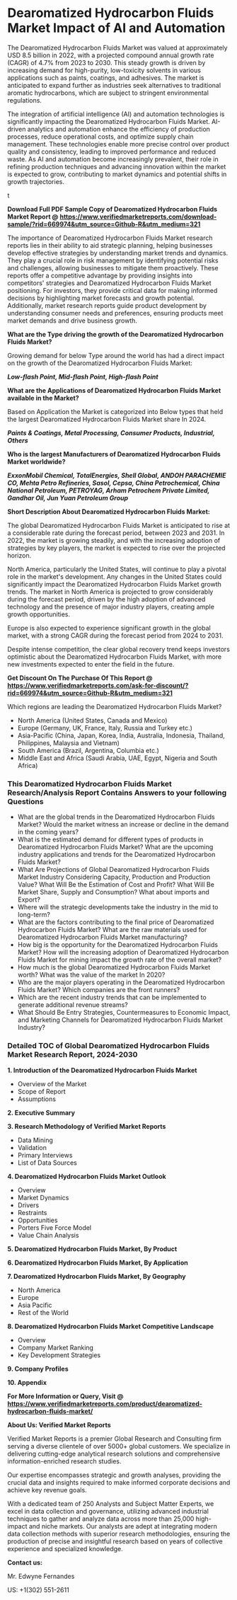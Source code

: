 <meta name="title" content="Global Dearomatized Hydrocarbon Fluids Market Impact of AI and Automation"><meta name="description" content="The Dearomatized Hydrocarbon Fluids Market was valued at approximately USD 8.5 billion in 2022, with a projected compound annual growth rate (CAGR) of 4.7% from 2023 t"><meta name="title" content="Dearomatized Hydrocarbon Fluids Market Size, Share, Scope, Trends, Growth, Opportunities, Analysis, Forecast"><h1>Dearomatized Hydrocarbon Fluids Market Impact of AI and Automation</h1><p>The Dearomatized Hydrocarbon Fluids Market was valued at approximately USD 8.5 billion in 2022, with a projected compound annual growth rate (CAGR) of 4.7% from 2023 to 2030. This steady growth is driven by increasing demand for high-purity, low-toxicity solvents in various applications such as paints, coatings, and adhesives. The market is anticipated to expand further as industries seek alternatives to traditional aromatic hydrocarbons, which are subject to stringent environmental regulations.</p><p>The integration of artificial intelligence (AI) and automation technologies is significantly impacting the Dearomatized Hydrocarbon Fluids Market. AI-driven analytics and automation enhance the efficiency of production processes, reduce operational costs, and optimize supply chain management. These technologies enable more precise control over product quality and consistency, leading to improved performance and reduced waste. As AI and automation become increasingly prevalent, their role in refining production techniques and advancing innovation within the market is expected to grow, contributing to market dynamics and potential shifts in growth trajectories.</p>t</p><p id="" class=""><strong>Download Full PDF Sample Copy of Dearomatized Hydrocarbon Fluids Market Report @ <a href="https://www.verifiedmarketreports.com/download-sample/?rid=669974&utm_source=Github-R&utm_medium=321" target="_blank">https://www.verifiedmarketreports.com/download-sample/?rid=669974&utm_source=Github-R&utm_medium=321</a></strong></p><p>The importance of&nbsp;Dearomatized Hydrocarbon Fluids Market research reports lies in their ability to aid strategic planning, helping businesses develop effective strategies by understanding market trends and dynamics. They play a crucial role in risk management by identifying potential risks and challenges, allowing businesses to mitigate them proactively. These reports offer a competitive advantage by providing insights into competitors' strategies and Dearomatized Hydrocarbon Fluids Market positioning. For investors, they provide critical data for making informed decisions by highlighting market forecasts and growth potential. Additionally, market research reports guide product development by understanding consumer needs and preferences, ensuring products meet market demands and drive business growth.</p><p><strong>What are the&nbsp;Type driving the growth of the Dearomatized Hydrocarbon Fluids Market?</strong></p><p id="" class="">Growing demand for below Type around the world has had a direct impact on the growth of the Dearomatized Hydrocarbon Fluids Market:</p><em><strong>Low-flash Point, Mid-flash Point, High-flash Point</strong></em></p><strong>What are the&nbsp;Applications&nbsp;of Dearomatized Hydrocarbon Fluids Market available in the Market?</strong></p><p id="" class="">Based on Application the Market is categorized into Below types that held the largest Dearomatized Hydrocarbon Fluids Market share In 2024.</p><em><strong>Paints & Coatings, Metal Processing, Consumer Products, Industrial, Others</strong></em></p><strong>Who is the largest Manufacturers of Dearomatized Hydrocarbon Fluids Market worldwide?</strong></p><p><em><strong>ExxonMobil Chemical, TotalEnergies, Shell Global, ANDOH PARACHEMIE CO, Mehta Petro Refineries, Sasol, Cepsa, China Petrochemical, China National Petroleum, PETROYAG, Arham Petrochem Private Limited, Gandhar Oil, Jun Yuan Petroleum Group</strong></em></p><p id="" class=""><strong>Short Description About Dearomatized Hydrocarbon Fluids Market:</strong></p><p>The global Dearomatized Hydrocarbon Fluids Market is anticipated to rise at a considerable rate during the forecast period, between 2023 and 2031. In 2022, the market is growing steadily, and with the increasing adoption of strategies by key players, the market is expected to rise over the projected horizon.</p><p>North America, particularly the United States, will continue to play a pivotal role in the market's development. Any changes in the United States could significantly impact the Dearomatized Hydrocarbon Fluids Market growth trends. The market in North America is projected to grow considerably during the forecast period, driven by the high adoption of advanced technology and the presence of major industry players, creating ample growth opportunities.</p><p>Europe is also expected to experience significant growth in the global market, with a strong CAGR during the forecast period from 2024 to 2031.</p><p>Despite intense competition, the clear global recovery trend keeps investors optimistic about the Dearomatized Hydrocarbon Fluids Market, with more new investments expected to enter the field in the future.</p><p id="" class=""><strong>Get Discount On The Purchase Of This Report @ <a href="https://www.verifiedmarketreports.com/ask-for-discount/?rid=669974&utm_source=Github-R&utm_medium=321" target="_blank">https://www.verifiedmarketreports.com/ask-for-discount/?rid=669974&utm_source=Github-R&utm_medium=321</a></strong></p>Which regions are leading the Dearomatized Hydrocarbon Fluids Market?</p><ul><li>North America (United States, Canada and Mexico)</li><li>Europe (Germany, UK, France, Italy, Russia and Turkey etc.)</li><li>Asia-Pacific (China, Japan, Korea, India, Australia, Indonesia, Thailand, Philippines, Malaysia and Vietnam)</li><li>South America (Brazil, Argentina, Columbia etc.)</li><li>Middle East and Africa (Saudi Arabia, UAE, Egypt, Nigeria and South Africa)</li></ul><h3 id="" class="">This Dearomatized Hydrocarbon Fluids Market Research/Analysis Report Contains Answers to your following Questions</h3><ul><li>What are the global trends in the Dearomatized Hydrocarbon Fluids Market? Would the market witness an increase or decline in the demand in the coming years?</li><li>What is the estimated demand for different types of products in Dearomatized Hydrocarbon Fluids Market? What are the upcoming industry applications and trends for the Dearomatized Hydrocarbon Fluids Market?</li><li>What Are Projections of Global Dearomatized Hydrocarbon Fluids Market Industry Considering Capacity, Production and Production Value? What Will Be the Estimation of Cost and Profit? What Will Be Market Share, Supply and Consumption? What about imports and Export?</li><li>Where will the strategic developments take the industry in the mid to long-term?</li><li>What are the factors contributing to the final price of Dearomatized Hydrocarbon Fluids Market? What are the raw materials used for Dearomatized Hydrocarbon Fluids Market manufacturing?</li><li>How big is the opportunity for the Dearomatized Hydrocarbon Fluids Market? How will the increasing adoption of Dearomatized Hydrocarbon Fluids Market for mining impact the growth rate of the overall market?</li><li>How much is the global Dearomatized Hydrocarbon Fluids Market worth? What was the value of the market In 2020?</li><li>Who are the major players operating in the Dearomatized Hydrocarbon Fluids Market? Which companies are the front runners?</li><li>Which are the recent industry trends that can be implemented to generate additional revenue streams?</li><li>What Should Be Entry Strategies, Countermeasures to Economic Impact, and Marketing Channels for Dearomatized Hydrocarbon Fluids Market Industry?</li></ul><h3 id="" class="">Detailed TOC of Global Dearomatized Hydrocarbon Fluids Market Research Report, 2024-2030</h3><p id="" class=""><strong>1. Introduction of the Dearomatized Hydrocarbon Fluids Market</strong></p><ul><li>Overview of the Market</li><li>Scope of Report</li><li>Assumptions</li></ul><p id="" class=""><strong>2. Executive Summary</strong></p><p id="" class=""><strong>3. Research Methodology of Verified Market Reports</strong></p><ul><li>Data Mining</li><li>Validation</li><li>Primary Interviews</li><li>List of Data Sources</li></ul><p id="" class=""><strong>4. Dearomatized Hydrocarbon Fluids Market Outlook</strong></p><ul><li>Overview</li><li>Market Dynamics</li><li>Drivers</li><li>Restraints</li><li>Opportunities</li><li>Porters Five Force Model</li><li>Value Chain Analysis</li></ul><p id="" class=""><strong>5. Dearomatized Hydrocarbon Fluids Market, By Product</strong></p><p id="" class=""><strong>6. Dearomatized Hydrocarbon Fluids Market, By Application</strong></p><p id="" class=""><strong>7. Dearomatized Hydrocarbon Fluids Market, By Geography</strong></p><ul><li>North America</li><li>Europe</li><li>Asia Pacific</li><li>Rest of the World</li></ul><p id="" class=""><strong>8. Dearomatized Hydrocarbon Fluids Market Competitive Landscape</strong></p><ul><li>Overview</li><li>Company Market Ranking</li><li>Key Development Strategies</li></ul><p id="" class=""><strong>9. Company Profiles</strong></p><p id="" class=""><strong>10. Appendix</strong></p><p id="" class=""><strong>For More Information or Query, Visit @ <a href="https://www.verifiedmarketreports.com/product/dearomatized-hydrocarbon-fluids-market/" target="_blank">https://www.verifiedmarketreports.com/product/dearomatized-hydrocarbon-fluids-market/</a></strong></p><p id="" class=""><strong>About Us: Verified Market Reports</strong></p><p id="" class="">Verified Market Reports is a premier Global Research and Consulting firm serving a diverse clientele of over 5000+ global customers. We specialize in delivering cutting-edge analytical research solutions and comprehensive information-enriched research studies.</p><p id="" class="">Our expertise encompasses strategic and growth analyses, providing the crucial data and insights required to make informed corporate decisions and achieve key revenue goals.</p><p id="" class="">With a dedicated team of 250 Analysts and Subject Matter Experts, we excel in data collection and governance, utilizing advanced industrial techniques to gather and analyze data across more than 25,000 high-impact and niche markets. Our analysts are adept at integrating modern data collection methods with superior research methodologies, ensuring the production of precise and insightful research based on years of collective experience and specialized knowledge.</p><p id="" class=""><strong>Contact us:</strong></p><p id="" class="">Mr. Edwyne Fernandes</p><p id="" class="">US: +1(302) 551-2611</p>